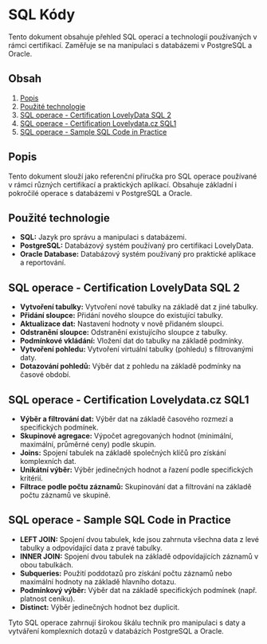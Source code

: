 # SQL Kódy

Tento dokument obsahuje přehled SQL operací a technologií používaných v rámci certifikací. Zaměřuje se na manipulaci s databázemi v PostgreSQL a Oracle.

## Obsah

1. [Popis](#popis)
2. [Použité technologie](#použité-technologie)
3. [SQL operace - Certification LovelyData SQL 2](#sql-operace---certification-lovelydata-sql-2)
4. [SQL operace - Certification Lovelydata.cz SQL1](#sql-operace---certification-lovelydata-cz-sql1)
5. [SQL operace - Sample SQL Code in Practice](#sql-operace---sample-sql-code-in-practice)

## Popis

Tento dokument slouží jako referenční příručka pro SQL operace používané v rámci různých certifikací a praktických aplikací. Obsahuje základní i pokročilé operace s databázemi v PostgreSQL a Oracle.

## Použité technologie

- **SQL:** Jazyk pro správu a manipulaci s databázemi.
- **PostgreSQL:** Databázový systém používaný pro certifikaci LovelyData.
- **Oracle Database:** Databázový systém používaný pro praktické aplikace a reportování.

## SQL operace - Certification LovelyData SQL 2

- **Vytvoření tabulky:** Vytvoření nové tabulky na základě dat z jiné tabulky.
- **Přidání sloupce:** Přidání nového sloupce do existující tabulky.
- **Aktualizace dat:** Nastavení hodnoty v nově přidaném sloupci.
- **Odstranění sloupce:** Odstranění existujícího sloupce z tabulky.
- **Podmínkové vkládání:** Vložení dat do tabulky na základě podmínky.
- **Vytvoření pohledu:** Vytvoření virtuální tabulky (pohledu) s filtrovanými daty.
- **Dotazování pohledů:** Výběr dat z pohledu na základě podmínky na časové období.

## SQL operace - Certification Lovelydata.cz SQL1

- **Výběr a filtrování dat:** Výběr dat na základě časového rozmezí a specifických podmínek.
- **Skupinové agregace:** Výpočet agregovaných hodnot (minimální, maximální, průměrné ceny) podle skupin.
- **Joins:** Spojení tabulek na základě společných klíčů pro získání komplexních dat.
- **Unikátní výběr:** Výběr jedinečných hodnot a řazení podle specifických kritérií.
- **Filtrace podle počtu záznamů:** Skupinování dat a filtrování na základě počtu záznamů ve skupině.

## SQL operace - Sample SQL Code in Practice

- **LEFT JOIN:** Spojení dvou tabulek, kde jsou zahrnuta všechna data z levé tabulky a odpovídající data z pravé tabulky.
- **INNER JOIN:** Spojení dvou tabulek na základě odpovídajících záznamů v obou tabulkách.
- **Subqueries:** Použití poddotazů pro získání počtu záznamů nebo maximální hodnoty na základě hlavního dotazu.
- **Podmínkový výběr:** Výběr dat na základě specifických podmínek (např. platnost ceníku).
- **Distinct:** Výběr jedinečných hodnot bez duplicit.

Tyto SQL operace zahrnují širokou škálu technik pro manipulaci s daty a vytváření komplexních dotazů v databázích PostgreSQL a Oracle.
